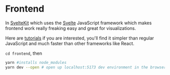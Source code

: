 # Frontend

In [SvelteKit](https://kit.svelte.dev/) which uses the [Svelte](https://svelte.dev/) JavaScript framework which makes frontend work really freaking easy and great for visualizations.

Here are [tutorials](https://learn.svelte.dev/tutorial/welcome-to-svelte) if you are interested, you'll find it simpler than regular JavaScript and much faster than other frameworks like React.

`cd frontend`, then

```bash
yarn #installs node_modules
yarn dev --open # open up localhost:5173 dev environment in the browser
```
